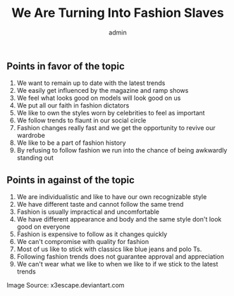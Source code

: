 ﻿---
layout: post
title:  "We Are Turning Into Fashion Slaves"
author: admin
categories: [ GD Topic, fashion slaves ]
tags: [fashion slaves]
image: assets/images/slaves.jpg
description: "GD Topic with points in favour and in against of whether we are
turning into fashion slaves"
featured: true
hidden: true
rating: 4.5
---


## Points in favor of the topic


1. We want to remain up to date with the latest trends
2. We easily get influenced by the magazine and ramp shows
3. We feel what looks good on models will look good on us
4. We put all our faith in fashion dictators
5. We like to own the styles worn by celebrities to feel as important
6. We follow trends to flaunt in our social circle
7. Fashion changes really fast and we get the opportunity to revive our wardrobe
8. We like to be a part of fashion history
9. By refusing to follow fashion we run into the chance of being awkwardly standing out


## Points in against of the topic


1. We are individualistic and like to have our own recognizable style
2. We have different taste and cannot follow the same trend
3. Fashion is usually impractical and uncomfortable
4. We have different appearance and body and the same style don't look good on everyone
5. Fashion is expensive to follow as it changes quickly
6. We can't compromise with quality for fashion
7. Most of us like to stick with classics like blue jeans and polo Ts.
8. Following fashion trends does not guarantee approval and appreciation
9. We can't wear what we like to when we like to if we stick to the latest trends




Image Source: x3escape.deviantart.com
